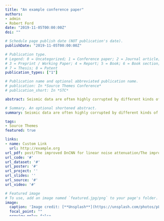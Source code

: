 ```yaml
---
title: "An example conference paper"
authors:
- admin
- Robert Ford
date: "2019-11-05T00:00:00Z"
doi: ""

# Schedule page publish date (NOT publication's date).
publishDate: "2019-11-05T00:00:00Z"

# Publication type.
# Legend: 0 = Uncategorized; 1 = Conference paper; 2 = Journal article;
# 3 = Preprint / Working Paper; 4 = Report; 5 = Book; 6 = Book section;
# 7 = Thesis; 8 = Patent
publication_types: ["1"]

# Publication name and optional abbreviated publication name.
# publication: In *Source Themes Conference*
# publication_short: In *STC*

abstract: Seismic data are often highly corrupted by different kinds of noise, including linear noise. Therefore, the attenuation of linear noise has been an essential step in seismic data processing. Traditional methods of linear noise suppression are mostly based on the difference of signals and noise in transform domains. However, the application of these traditional methods is limited to some particular assumptions. For this reason, we utilize an algorithm based on deep convolutional neural network (DnCNN) to attenuate linear noise. DnCNN is proposed to suppress Gaussian noise in images. In term of the characteristics of linear noise, we make some improvements to the original DnCNN, like patch size, convolutional kernel number. Tests on two types of synthetic data both indicate that the improved DnCNN algorithm is capable of linear noise attenuation in the seismic data.

# Summary. An optional shortened abstract.
summary: Seismic data are often highly corrupted by different kinds of noise, including linear noise. We utilize an algorithm based on deep convolutional neural network (DnCNN) to attenuate linear noise.Tests on two types of synthetic data both indicate that the improved DnCNN algorithm is capable of linear noise attenuation in the seismic data.

tags:
- Source Themes
featured: true

links:
- name: Custom Link
  url: http://example.org
url_pdf: post/The improved DnCNN for linear noise attenuation/The improved DnCNN for linear noise attenuation.pdf
url_code: '#'
url_dataset: '#'
url_poster: '#'
url_project: ''
url_slides: ''
url_source: '#'
url_video: '#'

# Featured image
# To use, add an image named `featured.jpg/png` to your page's folder. 
image:
  caption: 'Image credit: [**Unsplash**](https://unsplash.com/photos/pLCdAaMFLTE)'
  focal_point: ""
  preview_only: false

# Associated Projects (optional).
#   Associate this publication with one or more of your projects.
#   Simply enter your project's folder or file name without extension.
#   E.g. `internal-project` references `content/project/internal-project/index.md`.
#   Otherwise, set `projects: []`.
projects:
- internal-project

# Slides (optional).
#   Associate this publication with Markdown slides.
#   Simply enter your slide deck's filename without extension.
#   E.g. `slides: "example"` references `content/slides/example/index.md`.
#   Otherwise, set `slides: ""`.
slides: example
---
```


Supplementary notes can be added here, including [code and math](https://sourcethemes.com/academic/docs/writing-markdown-latex/).

